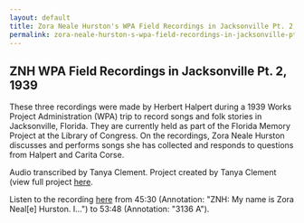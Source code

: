 ```yaml
---
layout: default
title: Zora Neale Hurston's WPA Field Recordings in Jacksonville Pt. 2, 1939
permalink: zora-neale-hurston-s-wpa-field-recordings-in-jacksonville-pt-2-1939
---
```

<!-- Add an essay or interpretive material below this line,
using HTML or markdown.  Do not modify this file above this line -->
## ZNH WPA Field Recordings in Jacksonville Pt. 2, 1939

These three recordings were made by Herbert Halpert during a 1939 Works Project Administration (WPA) trip to record songs and folk stories in Jacksonville, Florida. They are currently held as part of the Florida Memory Project at the Library of Congress. On the recordings, Zora Neale Hurston discusses and performs songs she has collected and responds to questions from Halpert and Carita Corse.

Audio transcribed by Tanya Clement. Project created by Tanya Clement (view full project [here](https://tanyaclement.github.io/znh_jacksonville_1939/).

Listen to the recording [here](https://tanyaclement.github.io/znh_jacksonville_1939/pages/t86-243.html#?c=&m=&s=&cv=) from 45:30 (Annotation: "ZNH: My name is Zora Neal[e] Hurston. I...") to 53:48 (Annotation: "3136 A").

